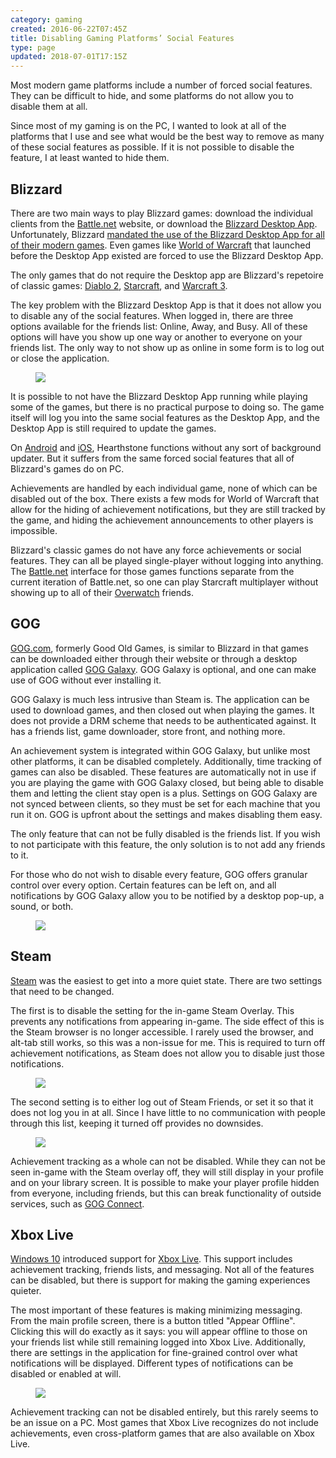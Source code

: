 ```yaml
---
category: gaming
created: 2016-06-22T07:45Z
title: Disabling Gaming Platforms’ Social Features
type: page
updated: 2018-07-01T17:15Z
---
```


Most modern game platforms include a number of forced social features. They can be difficult to hide, and some platforms do not allow you to disable them at all.

Since most of my gaming is on the PC, I wanted to look at all of the platforms that I use and see what would be the best way to remove as many of these social features as possible. If it is not possible to disable the feature, I at least wanted to hide them.

## Blizzard

There are two main ways to play Blizzard games: download the individual clients from the [Battle.net](http://us.battle.net/en/) website, or download the [Blizzard Desktop App](http://us.battle.net/en/app/). Unfortunately, Blizzard [mandated the use of the Blizzard Desktop App for all of their modern games](http://us.battle.net/wow/en/blog/14568367/upgrade-to-the-battlenet®-desktop-app-6-24-2014). Even games like [World of Warcraft](http://us.battle.net/wow/en/) that launched before the Desktop App existed are forced to use the Blizzard Desktop App.

The only games that do not require the Desktop app are Blizzard's repetoire of classic games: [Diablo 2](http://classic.battle.net/diablo2exp/), [Starcraft](http://classic.battle.net/scc/), and [Warcraft 3](http://classic.battle.net/war3/).

The key problem with the Blizzard Desktop App is that it does not allow you to disable any of the social features. When logged in, there are three options available for the friends list: Online, Away, and Busy. All of these options will have you show up one way or another to everyone on your friends list. The only way to not show up as online in some form is to log out or close the application.

<figure class="half">
<img src="/images/disabling-gaming-platforms-social-features_blizzard.jpg">
</figure>

It is possible to not have the Blizzard Desktop App running while playing some of the games, but there is no practical purpose to doing so. The game itself will log you into the same social features as the Desktop App, and the Desktop App is still required to update the games.

On [Android](https://www.android.com) and [iOS](https://www.apple.com/ios/), Hearthstone functions without any sort of background updater. But it suffers from the same forced social features that all of Blizzard's games do on PC.

Achievements are handled by each individual game, none of which can be disabled out of the box. There exists a few mods for World of Warcraft that allow for the hiding of achievement notifications, but they are still tracked by the game, and hiding the achievement announcements to other players is impossible.

Blizzard's classic games do not have any force achievements or social features. They can all be played single-player without logging into anything. The [Battle.net](https://en.wikipedia.org/wiki/Battle.net) interface for those games functions separate from the current iteration of Battle.net, so one can play Starcraft multiplayer without showing up to all of their [Overwatch](https://playoverwatch.com) friends.

## GOG

[GOG.com](https://gog.com), formerly Good Old Games, is similar to Blizzard in that games can be downloaded either through their website or through a desktop application called [GOG Galaxy](https://www.gog.com/galaxy). GOG Galaxy is optional, and one can make use of GOG without ever installing it.

GOG Galaxy is much less intrusive than Steam is. The application can be used to download games, and then closed out when playing the games. It does not provide a DRM scheme that needs to be authenticated against. It has a friends list, game downloader, store front, and nothing more.

An achievement system is integrated within GOG Galaxy, but unlike most other platforms, it can be disabled completely. Additionally, time tracking of games can also be disabled. These features are automatically not in use if you are playing the game with GOG Galaxy closed, but being able to disable them and letting the client stay open is a plus. Settings on GOG Galaxy are not synced between clients, so they must be set for each machine that you run it on. GOG is upfront about the settings and makes disabling them easy.

The only feature that can not be fully disabled is the friends list. If you wish to not participate with this feature, the only solution is to not add any friends to it.

For those who do not wish to disable every feature, GOG offers granular control over every option. Certain features can be left on, and all notifications by GOG Galaxy allow you to be notified by a desktop pop-up, a sound, or both. 

<figure class="half">
<img src="/images/disabling-gaming-platforms-social-features_gog.png">
</figure>

## Steam

[Steam](http://steampowered.com) was the easiest to get into a more quiet state. There are two settings that need to be changed.

The first is to disable the setting for the in-game Steam Overlay. This prevents any notifications from appearing in-game. The side effect of this is the Steam browser is no longer accessible. I rarely used the browser, and alt-tab still works, so this was a non-issue for me. This is required to turn off achievement notifications, as Steam does not allow you to disable just those notifications.

<figure class="half">
<img src="/images/disabling-gaming-platforms-social-features_steam-ingame.png">
</figure>

The second setting is to either log out of Steam Friends, or set it so that it does not log you in at all. Since I have little to no communication with people through this list, keeping it turned off provides no downsides.

<figure class="half">
<img src="/images/disabling-gaming-platforms-social-features_steam-friends.png">
</figure>

Achievement tracking as a whole can not be disabled. While they can not be seen in-game with the Steam overlay off, they will still display in your profile and on your library screen. It is possible to make your player profile hidden from everyone, including friends, but this can break functionality of outside services, such as [GOG Connect](https://www.gog.com/connect).

## Xbox Live

[Windows 10](https://en.wikipedia.org/wiki/Windows_10) introduced support for [Xbox Live](https://en.wikipedia.org/wiki/Xbox_Live). This support includes achievement tracking, friends lists, and messaging. Not all of the features can be disabled, but there is support for making the gaming experiences quieter.

The most important of these features is making minimizing messaging. From the main profile screen, there is a button titled "Appear Offline". Clicking this will do exactly as it says: you will appear offline to those on your friends list while still remaining logged into Xbox Live. Additionally, there are settings in the application for fine-grained control over what notifications will be displayed. Different types of notifications can be disabled or enabled at will.

<figure class="half">
<img src="/images/disabling-gaming-platforms-social-features_xbox.png">
</figure>

Achievement tracking can not be disabled entirely, but this rarely seems to be an issue on a PC. Most games that Xbox Live recognizes do not include achievements, even cross-platform games that are also available on Xbox Live.

